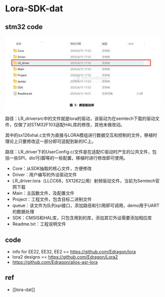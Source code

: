 
# Lora-SDK-dat

## stm32 code 

![](2025-06-23-18-46-43.png)

路径：LR_driversrc中的文件就是lora的驱动，该驱动为在semtech下载的驱动文件，仅做了对STM32F103适配HAL库的修改，其他未做改动。

其中的sx126xhal.c文件为直接与LORA模组进行数据交互和控制的文件，移植时理论上只要修改这一部分即可适配到新的IC上。

路径：LR_driver下的UserConfig.c/文件是在适配IC驱动时产生的公共文件，包括一些SPl，dio1引脚等的一些配置，移植时进行修改即可使用。

- Core：从SDK抽取的核心文件，方便修改
- Driver：用户编写的外设驱动文件
- LR_driver:lora（LLCC68，SX1262公用）射频驱动文件，当前为Semtech官网下载
- Main：主函数文件，及配置文件
- Project：工程文件，包含目标二进制文件
- queue：该文件为队列spi接口，添加路径和引l用即可调用，demo用于UART的数据处理
- SDK：CMSIS和HAL库，只包含用到的库，添加其它外设需要添加相应库
- Readme.txt：工程说明文件


## code 

- info for EE22, EE32, EE2 == https://github.com/Edragon/lora
- lora2 designs == https://github.com/Edragon/Lora2
- https://github.com/Edragon/alios-asr-lora


## ref 

- [[lora-dat]]